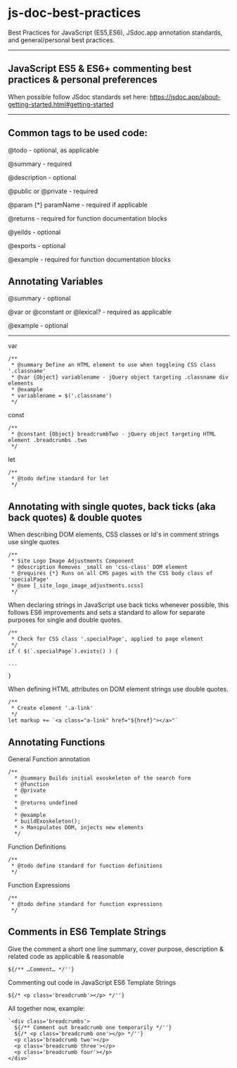 # js-doc-best-practices
Best Practices for JavaScript (ES5,ES6), JSdoc.app annotation standards, and general/personal best practices.

---
JavaScript ES5 & ES6+ commenting best practices & personal preferences
---

When possible follow JSdoc standards set here: https://jsdoc.app/about-getting-started.html#getting-started

---

Common tags to be used code:
---

@todo - optional, as applicable

@summary - required

@description - optional

@public or @private - required

@param {*} paramName - required if applicable

@returns - required for function documentation blocks

@yeilds - optional

@exports - optional

@example - required for function documentation blocks

Annotating Variables  
---

@summary - optional

@var or @constant or @lexical? - required as applicable

@example - optional

---

var

    /**
     * @summary Define an HTML element to use when toggleing CSS class '.classname'
     * @var {Object} variablename - jQuery object targeting .classname div elements
     * @example
     * variablename = $('.classname')
     */

const

    /**
     * @constant {Object} breadcrumbTwo - jQuery object targeting HTML element .breadcrumbs .two
     */

let

    /**
     * @todo define standard for let
     */
     
Annotating with single quotes, back ticks (aka back quotes) & double quotes
---

When describing DOM elements, CSS classes or Id's in comment strings use single quotes

    /**
     * Site Logo Image Adjustments Component
     * @description Removes _small on 'css-class' DOM element
     * @requires {*} Runs on all CMS pages with the CSS body class of 'specialPage'
     * @see [_site_logo_image_adjustments.scss]
     */
     
When declaring strings in JavaScript use back ticks whenever possible, this follows ES6 improvements and sets a standard to allow for separate purposes for single and double quotes.

    /**
     * Check for CSS class '.specialPage', applied to page element
     */
    if ( $(`.specialPage`).exists() ) {
    
    ...
    
    }
    
When defining HTML attributes on DOM element strings use double quotes.
    
    /**
     * Create element '.a-link'
     */
    let markup += `<a class="a-link" href="${href}"></a>"`

Annotating Functions
---

General Function annotation

    /**
      * @summary Builds initial exoskeleton of the search form 
      * @function
      * @private
      *
      * @returns undefined
      *
      * @example
      * buildExoskeleton();
      * > Manipulates DOM, injects new elements
      */

Function Definitions

    /**
     * @todo define standard for function definitions
     */

Function Expressions
    
    /**
     * @todo define standard for function expressions
     */

Comments in ES6 Template Strings
---

Give the comment a short one line summary, cover purpose, description & related code as applicable & reasonable

    ${/** …Comment… */''}

Commenting out code in JavaScript ES6 Template Strings

    ${/* <p class='breadcrumb'></p> */''}

All together now, example:

    `<div class='breadcrumbs'>
      ${/** Comment out breadcrumb one temporarily */''}
      ${/* <p class='breadcrumb one'></p> */''}
      <p class='breadcrumb two'></p>
      <p class='breadcrumb three'></p>
      <p class='breadcrumb four'></p>
    </div>`
